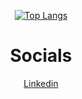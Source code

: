 <div align="center">

[![Top Langs](https://github-readme-stats-git-masterrstaa-rickstaa.vercel.app/api/top-langs/?username=g11latsis)](https://github.com/anuraghazra/github-readme-stats) 
    
<!--[![GitHub Streak](https://streak-stats.demolab.com?user=g11latsis&theme=dark)](https://git.io/streak-stats)

![](http://github-profile-summary-cards.vercel.app/api/cards/stats?username=g11latsis&theme=2077)
![](http://github-profile-summary-cards.vercel.app/api/cards/repos-per-language?username=g11latsis&theme=2077)  --> 
</div>

<div align="center">
<h1>Socials</h1>
</div>

<div align="center">
<a href="https://www.linkedin.com/in/grigoris-latsis/" target="_blank"> 
    Linkedin
</a>
</div>
